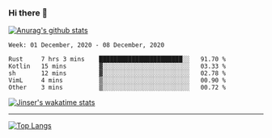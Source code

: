 ### Hi there 👋

[![Anurag's github stats](https://github-readme-stats.vercel.app/api?username=jinserrr&show_icons=true)](https://github.com/anuraghazra/github-readme-stats)


<!--START_SECTION:waka-->
```text
Week: 01 December, 2020 - 08 December, 2020

Rust     7 hrs 3 mins    ███████████████████████░░   91.70 % 
Kotlin   15 mins         ▓░░░░░░░░░░░░░░░░░░░░░░░░   03.33 % 
sh       12 mins         ▓░░░░░░░░░░░░░░░░░░░░░░░░   02.78 % 
VimL     4 mins          ▒░░░░░░░░░░░░░░░░░░░░░░░░   00.90 % 
Other    3 mins          ▒░░░░░░░░░░░░░░░░░░░░░░░░   00.72 % 
```
<!--END_SECTION:waka-->

[![Jinser's wakatime stats](https://github-readme-stats.vercel.app/api/wakatime?username=jinser)](https://github.com/anuraghazra/github-readme-stats)

***

[![Top Langs](https://github-readme-stats.vercel.app/api/top-langs/?username=jinserrr)](https://github.com/anuraghazra/github-readme-stats)
